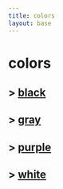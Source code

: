 ```yaml
---
title: colors
layout: base
---
```


# colors

## > [black](./black/black-colors.md)

## > [gray](./gray/gray-colors.md)

## > [purple](./purple/purple-colors.md)

## > [white](./white/white-colors.md)
